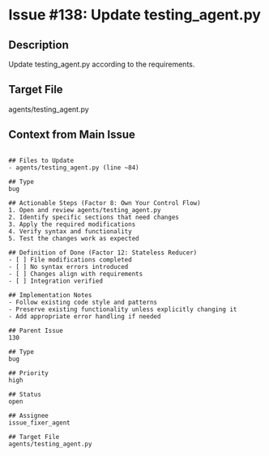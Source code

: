 # Issue #138: Update testing_agent.py

## Description
Update testing_agent.py according to the requirements.

## Target File
agents/testing_agent.py

## Context from Main Issue
```

## Files to Update
- agents/testing_agent.py (line ~84)

## Type
bug

## Actionable Steps (Factor 8: Own Your Control Flow)
1. Open and review agents/testing_agent.py
2. Identify specific sections that need changes
3. Apply the required modifications
4. Verify syntax and functionality
5. Test the changes work as expected

## Definition of Done (Factor 12: Stateless Reducer)
- [ ] File modifications completed
- [ ] No syntax errors introduced
- [ ] Changes align with requirements
- [ ] Integration verified

## Implementation Notes
- Follow existing code style and patterns
- Preserve existing functionality unless explicitly changing it
- Add appropriate error handling if needed

## Parent Issue
130

## Type
bug

## Priority
high

## Status
open

## Assignee
issue_fixer_agent

## Target File
agents/testing_agent.py
